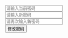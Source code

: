 <div class="password-box">
    <div class="card">
        <div class="card-body login-card-body">
            <form action="/user/change-password" method="post">
                <div class="form-group has-feedback">
                    <span class="fa fa-lock form-control-feedback"></span>
                        <label for="oldPassword"></label>
                        <input type="password" id="oldPassword" name="oldPassword" class="form-control" placeholder="请输入当前密码"
                                                             required="required">
                </div>
                <div class="form-group has-feedback">
                    <span class="fa fa-lock form-control-feedback"></span>
                        <label for="newPassword"></label>
                        <input type="password" id="newPassword" name="newPassword" class="form-control" placeholder="请输入新密码"
                                                            required="required">
                </div>
                <div class="form-group has-feedback">
                    <span class="fa fa-lock form-control-feedback"></span>
                        <label for="confirmPassword"></label>
                        <input type="password" id="confirmPassword" name="confirmPassword" class="form-control" placeholder="请再次输入新密码"
                                                             required="required">
                </div>
                <div class="row">
                    <div class="col-12">
                        <button type="submit" class="btn btn-primary btn-block btn-flat">修改密码</button>
                    </div>
                </div>
            </form>
        </div>
        <!-- /.login-card-body -->
    </div>
</div>